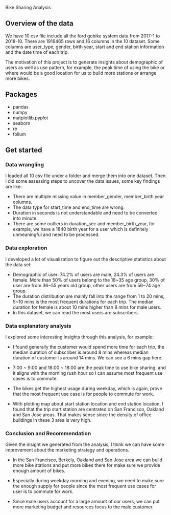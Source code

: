 Bike Sharing Analysis

## Overview of the data

We have 10 csv file include all the ford gobike system data from 2017-1 to 2018-10. There are 1916465 rows and 16 columns in the 10 dataset. Some columns are user_type, gender, birth year, start and end station information and the date time of each trip. 

The motivation of this project is to generate insights about demographic of users as well as use pattern, for example, the peak time of using the bike or where would be a good location for us to build more stations or arrange more bikes.




## Packages
- pandas
- numpy
- matplotlib.pyplot
- seaborn
- re
- folium


## Get started

### Data wrangling

I loaded all 10 csv file under a folder and merge them into one dataset. Then I did some assessing steps to uncover the data issues, some key findings are like: 

- There are multiple missing value in member_gender, member_birth year columns.
- The data type for start_time and end_time are wrong.
- Duration in seconds is not understandable and need to be converted into minute.
- There are some outliers in duration_sec and member_birth_year, for example, we have a 1840 birth year for a user which is definitely unmeaningful and need to be processed.


### Data exploration

I developed a lot of visualization to figure out the descriptive statistics about the data set:

- Demographic of user: 74.2% of users are male, 24.3% of users are female. More than 50% of users belong to the 18~35 age group, 30% of user are from 36~55 years old group, other users are from 56~74 age group.
- The duration distribution are mainly fall into the range from 1 to 20 mins, 5~10 mins is the most frequent durations for each trip. The median duration for female is 
about 10 mins higher than 8 mins for male users.
- In this dataset, we can read the most users are subscribers. 




### Data explanatory analysis

I explored some interesting insights through this analysis, for example:

- I found generally the customer would spend more time for each trip, the median duration of subscriber is around 8 mins whereas median duration of customer is around 14 mins. We can see a 6 mins gap here.

- 7:00 ~ 9:00 and 16:00 ~ 18:00 are the peak time to use bike sharing, and it aligns with the morning rush hour so I can assume most frequent use cases is to commute. 

- The bikes get the highest usage during weekday, which is again, prove that the most frequent use case is for people to commute for work.

- With plotting map about start station location and end station location, I found that the trip start station are centrated on San Francisco, Oakland and San Jose areas. That makes sense since the density of office buildings in these 3 area is very high.


### Conclusion and Recommendation

Given the insight we generated from the analysis, I think we can have some improvement about the marketing strategy and operations.

- In the San Francisco, Berkely, Oakland and San Jose area we can build more bike stations and put more bikes there for make sure we provide enough amount of bikes.

- Especially during weekday morning and evening, we need to make sure the enough supply for people since the most frequent use cases for user is to commute for work.

- Since male users account for a large amount of our users, we can put more marketing budget and resources focus to the male customer.








